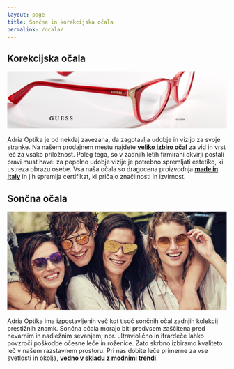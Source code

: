 ```yaml
---
layout: page
title: Sončna in korekcijska očala
permalink: /ocala/
---
```


## Korekcijska očala

<img src="/img/banner-guess-red.jpg" alt="">

Adria Optika je od nekdaj zavezana, da zagotavlja udobje in vizijo za svoje stranke. Na našem prodajnem mestu najdete **[veliko izbiro očal](/znamke/)** za vid in vrst leč za vsako priložnost. Poleg tega, so v zadnjih letih firmirani okvirji postali pravi must have: za popolno udobje vizije je potrebno spremljati estetiko, ki ustreza obrazu osebe. Vsa naša očala so dragocena proizvodnja **[made in Italy](/znamke/)** in jih spremlja certifikat, ki pričajo značilnosti in izvirnost.

## Sončna očala

<img class="transform-reverse" src="/img/banner-home-sunglasses.jpg" alt="">

Adria Optika ima izpostavljenih več kot tisoč sončnih očal zadnjih kolekcij prestižnih znamk. Sončna očala morajo biti predvsem zaščitena pred nevarnim in nadležnim sevanjem; npr. ultraviolično in ifrardeče lahko povzroči poškodbe očesne leče in roženice. Zato skrbno izbiramo kvaliteto leč v našem razstavnem prostoru. Pri nas dobite leče primerne za vse svetlosti in okolja, **[vedno v skladu z modnimi trendi](/znamke/)**.
